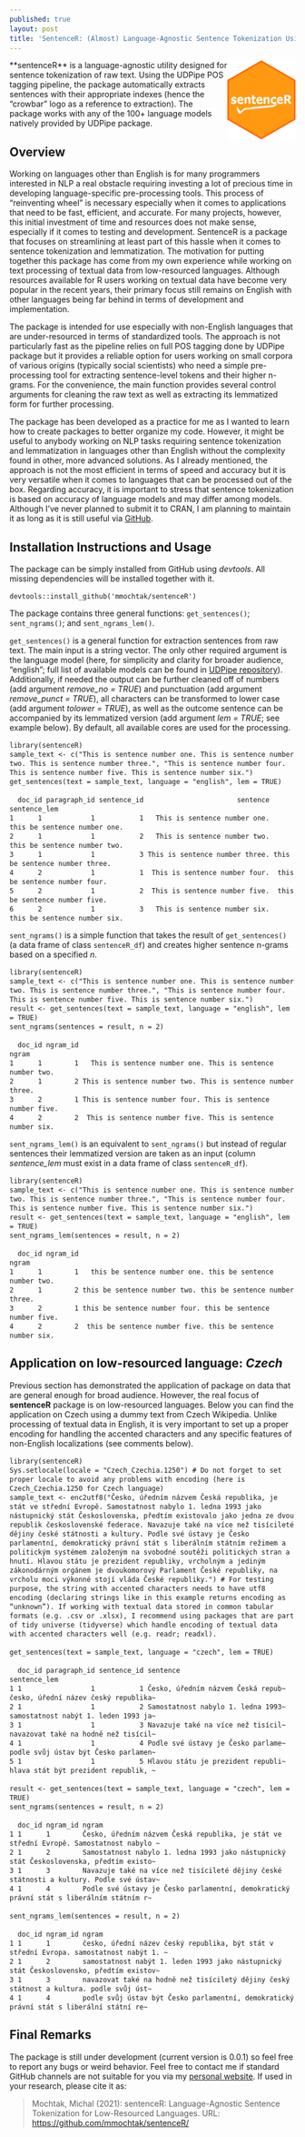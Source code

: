 ```yaml
---
published: true
layout: post
title: 'SentenceR: (Almost) Language-Agnostic Sentence Tokenization Using R'
---
```


<img src="/images/logo_sentencer.png" style="max-width:100%;" height="139" align="right">
**sentenceR** is a language-agnostic utility designed for sentence tokenization of raw text. Using the UDPipe POS tagging pipeline, the package automatically extracts sentences with their appropriate indexes (hence the “crowbar” logo as a reference to extraction). The package works with any of the 100+ language models natively provided by UDPipe package.

## Overview
Working on languages other than English is for many programmers interested in NLP a real obstacle requiring investing a lot of precious time in developing language-specific pre-processing tools. This process of “reinventing wheel” is necessary especially when it comes to applications that need to be fast, efficient, and accurate. For many projects, however, this initial investment of time and resources does not make sense, especially if it comes to testing and development. SentenceR is a package that focuses on streamlining at least part of this hassle when it comes to sentence tokenization and lemmatization. The motivation for putting together this package has come from my own experience while working on text processing of textual data from low-resourced languages. Although resources available for R users working on textual data have become very popular in the recent years, their primary focus still remains on English with other languages being far behind in terms of development and implementation.   

The package is intended for use especially with non-English languages that are under-resourced in terms of standardized tools. The approach is not particularly fast as the pipeline relies on full POS tagging done by UDPipe package but it provides a reliable option for users working on small corpora of various origins (typically social scientists) who need a simple pre-processing tool for extracting sentence-level tokens and their higher n-grams. For the convenience, the main function provides several control arguments for cleaning the raw text as well as extracting its lemmatized form for further processing.

The package has been developed as a practice for me as I wanted to learn how to create packages to better organize my code. However, it might be useful to anybody working on NLP tasks requiring sentence tokenization and lemmatization in languages other than English without the complexity found in other, more advanced solutions. As I already mentioned, the approach is not the most efficient in terms of speed and accuracy but it is very versatile when it comes to languages that can be processed out of the box. Regarding accuracy, it is important to stress that sentence tokenization is based on accuracy of language models and may differ among models. Although I’ve never planned to submit it to CRAN, I am planning to maintain it as long as it is still useful via [GitHub]( https://github.com/mmochtak/sentenceR).

## Installation Instructions and Usage
The package can be simply installed from GitHub using *devtools*. All missing dependencies will be installed together with it.

~~~
devtools::install_github('mmochtak/sentenceR')
~~~

The package contains three general functions: `get_sentences()`; `sent_ngrams()`;  and `sent_ngrams_lem()`. 

`get_sentences()` is a general function for extraction sentences from raw text. The main input is a string vector. The only other required argument is the language model (here, for simplicity and clarity for broader audience, “english”; full list of available models can be found in [UDPipe repository]( https://github.com/bnosac/udpipe)). Additionally, if needed the output can be further cleaned off of numbers (add argument *remove_no = TRUE*) and punctuation (add argument *remove_punct = TRUE*), all characters can be transformed to lower case (add argument *tolower = TRUE*), as well as the outcome sentence can be accompanied by its lemmatized version (add argument *lem = TRUE*; see example below). By default, all available cores are used for the processing.

~~~
library(sentenceR)
sample_text <- c("This is sentence number one. This is sentence number two. This is sentence number three.", "This is sentence number four. This is sentence number five. This is sentence number six.")
get_sentences(text = sample_text, language = "english", lem = TRUE)

  doc_id paragraph_id sentence_id                       sentence                   sentence_lem
1      1            1           1   This is sentence number one.   this be sentence number one.
2      1            1           2   This is sentence number two.   this be sentence number two.
3      1            1           3 This is sentence number three. this be sentence number three.
4      2            1           1  This is sentence number four.  this be sentence number four.
5      2            1           2  This is sentence number five.  this be sentence number five.
6      2            1           3   This is sentence number six.   this be sentence number six.
~~~

`sent_ngrams()` is a simple function that takes the result of `get_sentences()` (a data frame of class `sentenceR_df`) and creates higher sentence n-grams based on a specified *n*.

~~~
library(sentenceR)
sample_text <- c("This is sentence number one. This is sentence number two. This is sentence number three.", "This is sentence number four. This is sentence number five. This is sentence number six.")
result <- get_sentences(text = sample_text, language = "english", lem = TRUE)
sent_ngrams(sentences = result, n = 2)

  doc_id ngram_id                                                       ngram
1      1        1   This is sentence number one. This is sentence number two.
2      1        2 This is sentence number two. This is sentence number three.
3      2        1 This is sentence number four. This is sentence number five.
4      2        2  This is sentence number five. This is sentence number six.
~~~

`sent_ngrams_lem()` is an equivalent to `sent_ngrams()` but instead of regular sentences their lemmatized version are taken as an input (column *sentence_lem* must exist in a data frame of class `sentenceR_df`).

~~~
library(sentenceR)
sample_text <- c("This is sentence number one. This is sentence number two. This is sentence number three.", "This is sentence number four. This is sentence number five. This is sentence number six.")
result <- get_sentences(text = sample_text, language = "english", lem = TRUE)
sent_ngrams_lem(sentences = result, n = 2)

  doc_id ngram_id                                                       ngram
1      1        1   this be sentence number one. this be sentence number two.
2      1        2 this be sentence number two. this be sentence number three.
3      2        1 this be sentence number four. this be sentence number five.
4      2        2  this be sentence number five. this be sentence number six.
~~~

## Application on low-resourced language: *Czech*
Previous section has demonstrated the application of package on data that are general enough for broad audience. However, the real focus of **sentenceR** package is on low-resourced languages. Below you can find the application on Czech using a dummy text from Czech Wikipedia. Unlike processing of textual data in English, it is very important to set up a proper encoding for handling the accented characters and any specific features of non-English localizations (see comments below).

~~~
library(sentenceR)
Sys.setlocale(locale = "Czech_Czechia.1250") # Do not forget to set proper locale to avoid any problems with encoding (here is Czech_Czechia.1250 for Czech language)
sample_text <- enc2utf8("Česko, úředním názvem Česká republika, je stát ve střední Evropě. Samostatnost nabylo 1. ledna 1993 jako nástupnický stát Československa, předtím existovalo jako jedna ze dvou republik československé federace. Navazuje také na více než tisícileté dějiny české státnosti a kultury. Podle své ústavy je Česko parlamentní, demokratický právní stát s liberálním státním režimem a politickým systémem založeným na svobodné soutěži politických stran a hnutí. Hlavou státu je prezident republiky, vrcholným a jediným zákonodárným orgánem je dvoukomorový Parlament České republiky, na vrcholu moci výkonné stojí vláda České republiky.") # For testing purpose, the string with accented characters needs to have utf8 encoding (declaring strings like in this example returns encoding as “unknown”). If working with textual data stored in common tabular formats (e.g. .csv or .xlsx), I recommend using packages that are part of tidy universe (tidyverse) which handle encoding of textual data with accented characters well (e.g. readr; readxl). 

get_sentences(text = sample_text, language = "czech", lem = TRUE)

  doc_id paragraph_id sentence_id sentence                           sentence_lem                        
1 1                 1           1 Česko, úředním názvem Česká repub~ česko, úřední název český republika~
2 1                 1           2 Samostatnost nabylo 1. ledna 1993~ samostatnost nabýt 1. leden 1993 ja~
3 1                 1           3 Navazuje také na více než tisícil~ navazovat také na hodně než tisícil~
4 1                 1           4 Podle své ústavy je Česko parlame~ podle svůj ústav být Česko parlamen~
5 1                 1           5 Hlavou státu je prezident republi~ hlava stát být prezident republik, ~

result <- get_sentences(text = sample_text, language = "czech", lem = TRUE)
sent_ngrams(sentences = result, n = 2)

  doc_id ngram_id ngram                                                                                  
1 1      1        Česko, úředním názvem Česká republika, je stát ve střední Evropě. Samostatnost nabylo ~
2 1      2        Samostatnost nabylo 1. ledna 1993 jako nástupnický stát Československa, předtím existo~
3 1      3        Navazuje také na více než tisícileté dějiny české státnosti a kultury. Podle své ústav~
4 1      4        Podle své ústavy je Česko parlamentní, demokratický právní stát s liberálním státním r~

sent_ngrams_lem(sentences = result, n = 2)

  doc_id ngram_id ngram                                                                                  
1 1      1        česko, úřední název český republika, být stát v střední Evropa. samostatnost nabýt 1. ~
2 1      2        samostatnost nabýt 1. leden 1993 jako nástupnický stát Československo, předtím existov~
3 1      3        navazovat také na hodně než tisíciletý dějiny český státnost a kultura. podle svůj úst~
4 1      4        podle svůj ústav být Česko parlamentní, demokratický právní stát s liberální státní re~
~~~

## Final Remarks
The package is still under development (current version is 0.0.1) so feel free to report any bugs or weird behavior. Feel free to contact me if standard GitHub channels are not suitable for you via my [personal website](https://mochtak.com). If used in your research, please cite it as:

> Mochtak, Michal (2021): sentenceR: Language-Agnostic Sentence Tokenization for Low-Resourced Languages. URL: https://github.com/mmochtak/sentenceR/
